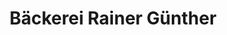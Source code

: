 ---
title: "Bäckerei Rainer Günther"
url: /hoppegarten/baeckerei-rainer-guenther/
shop: Bäckerei
---